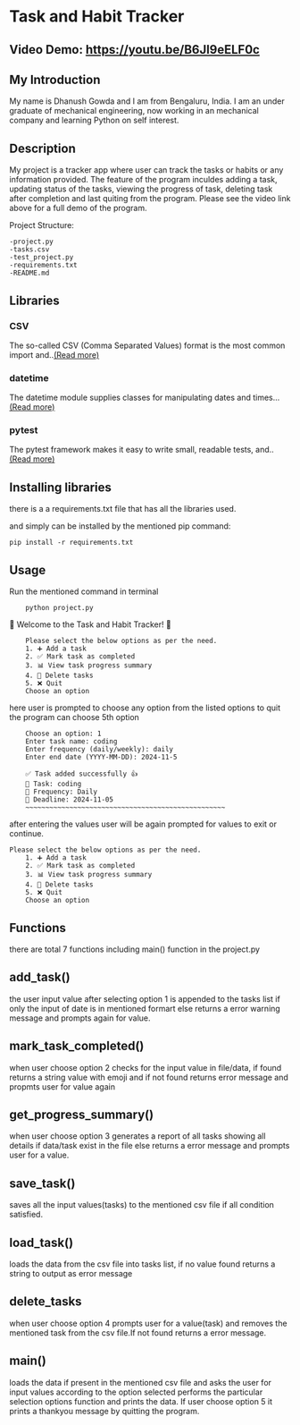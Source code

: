 # Task and Habit Tracker

## Video Demo: <https://youtu.be/B6JI9eELF0c>

## My Introduction

My name is Dhanush Gowda and I am from Bengaluru, India. I am an under graduate of mechanical engineering, now working  in an mechanical company and learning Python on self interest.

## Description

My project is a tracker app where user can track the tasks or habits or any information provided. The feature of the program inculdes adding a task, updating status of the tasks, viewing the progress of task, deleting task after completion and last quiting from the program. Please see the video link above for a full demo of the program.

Project Structure:

    -project.py
    -tasks.csv
    -test_project.py
    -requirements.txt
    -README.md

## Libraries

### CSV

 The so-called CSV (Comma Separated Values) format is the most common import and..[(Read more)](<https://docs.python.org/3/library/csv.html>)

### datetime

 The datetime module supplies classes for manipulating dates and times...[(Read more)](<https://docs.python.org/3/library/datetime.html>)

### pytest

 The pytest framework makes it easy to write small, readable tests, and..[(Read more)](<https://docs.pytest.org/en/stable/>)

## Installing libraries

there is a a requirements.txt file that has all the libraries used.

and simply can be installed by the mentioned pip command:

    pip install -r requirements.txt

## Usage

Run the mentioned command in terminal

        python project.py

📅 Welcome to the Task and Habit Tracker! 📅

        Please select the below options as per the need.
        1. ➕ Add a task
        2. ✅ Mark task as completed
        3. 📊 View task progress summary
        4. 🚮 Delete tasks
        5. ❌ Quit
        Choose an option

here user is prompted to choose any option from the listed options to quit the program can choose 5th option

        Choose an option: 1
        Enter task name: coding
        Enter frequency (daily/weekly): daily
        Enter end date (YYYY-MM-DD): 2024-11-5

        ✅ Task added successfully 👍
        📌 Task: coding
        🔄 Frequency: Daily
        📆 Deadline: 2024-11-05
        ~~~~~~~~~~~~~~~~~~~~~~~~~~~~~~~~~~~~~~~~~~~~~~~~~~

after entering the values user will be again prompted for values to exit or continue.

    Please select the below options as per the need.
        1. ➕ Add a task
        2. ✅ Mark task as completed
        3. 📊 View task progress summary
        4. 🚮 Delete tasks
        5. ❌ Quit
        Choose an option

## Functions

there are total 7 functions including main() function in the project.py

## add_task()

the user input value after selecting option 1 is appended to the tasks list if only the input of date is in mentioned formart else returns a error warning message and prompts again for value.

## mark_task_completed()

when user choose option 2 checks for the input value in file/data, if found returns a string value with emoji and if not found returns error message and propmts user for value again

## get_progress_summary()

when user choose option 3 generates a report of all tasks showing all details if data/task exist in the file else returns a error message and prompts user for a value.

## save_task()

saves all the input values(tasks) to the mentioned csv file if all condition satisfied.

## load_task()

loads the data from the csv file into tasks list,
if no value found returns a string to output as error message

## delete_tasks

when user choose option 4 prompts user for a value(task) and removes the mentioned task from the csv file.If not found returns a error message.

## main()

loads the data if present in the mentioned csv file and asks the user for input values according to the option selected performs the particular selection options function and prints the data. If user choose option 5 it prints a thankyou message by quitting the program.
